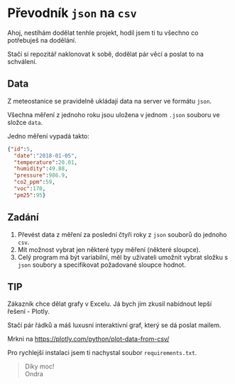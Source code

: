 # Převodník `json` na `csv`

Ahoj, nestíhám dodělat tenhle projekt, hodil jsem ti tu všechno co potřebuješ na dodělání.

Stačí si repozitář naklonovat k sobě, dodělat pár věcí a poslat to na schválení.

## Data

Z meteostanice se pravidelně ukládají data na server ve formátu `json`.  

Všechna měření z jednoho roku jsou uložena v jednom `.json` souboru ve složce `data`.  

Jedno měření vypadá takto:

```json
{"id":5,
  "date":"2018-01-05",
  "temperature":20.01,
  "humidity":49.88,
  "pressure":986.9,
  "co2_ppm":59,
  "voc":170,
  "pm25":95}
```

## Zadání

1. Převést data z měření za poslední čtyři roky z `json` souborů do jednoho `csv`. 
2. Mít možnost vybrat jen některé typy měření (některé sloupce).
3. Celý program má být variabilní, měl by uživateli umožnit vybrat složku s `json` soubory 
a specifikovat požadované sloupce hodnot.

## TIP 

Zákazník chce dělat grafy v Excelu. Já bych jim zkusil nabídnout lepší řešení - Plotly. 

Stačí pár řádků a máš luxusní interaktivní graf, který se dá poslat mailem. 

Mrkni na https://plotly.com/python/plot-data-from-csv/

Pro rychlejší instalaci jsem ti nachystal soubor `requirements.txt`.  

> Díky moc!  
> Ondra
